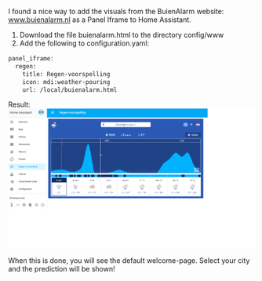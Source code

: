 I found a nice way to add the visuals from the BuienAlarm website: www.buienalarm.nl as a Panel Iframe to Home Assistant.

1) Download the file buienalarm.html to the directory config/www
2) Add the following to configuration.yaml:
```
panel_iframe:
  regen:
    title: Regen-voorspelling
    icon: mdi:weather-pouring
    url: /local/buienalarm.html
```
Result:
![Screenshot](HA_buienalarm.png)

When this is done, you will see the default welcome-page. Select your city and the prediction will be shown!
